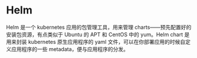 # Helm

Helm 是一个 kubernetes 应用的包管理工具，用来管理 charts——预先配置好的安装包资源，有点类似于 Ubuntu 的 APT 和 CentOS 中的 yum。Helm chart 是用来封装 kubernetes 原生应用程序的 yaml 文件，可以在你部署应用的时候自定义应用程序的一些 metadata，便与应用程序的分发。
